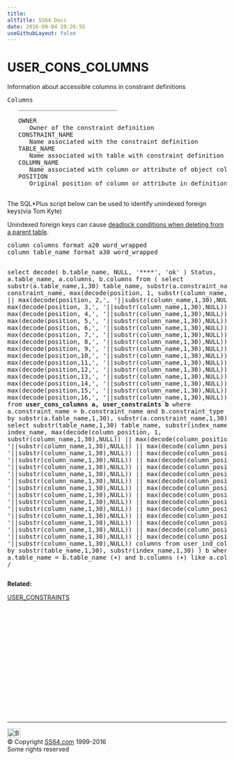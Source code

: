 ```yaml
---
title:
altTitle: SS64 Docs
date: 2016-09-04 19:26:55
useGithubLayout: false
---
```

<!-- #BeginLibraryItem "/Library/head_orad.lbi" --><!-- #EndLibraryItem --><h1>USER_CONS_COLUMNS </h1><p> Information about accessible columns in constraint definitions </p> 
 
<pre>Columns
   ___________________________
 
   OWNER
      Owner of the constraint definition
   CONSTRAINT_NAME
      Name associated with the constraint definition
   TABLE_NAME
      Name associated with table with constraint definition
   COLUMN_NAME
      Name associated with column or attribute of object column specified in the constraint definition
   POSITION
      Original position of column or attribute in definition
      </pre>
<p>The SQL*Plus script below can be used to identify unindexed foreign keys(via Tom Kyte)</p>
<p>Unindexed foreign keys can cause <a href="http://tkyte.blogspot.co.uk/2006/11/interesting-post.html">deadlock conditions when deleting from a parent table</a>.</p>
<pre>column columns format a20 word_wrapped
column table_name format a30 word_wrapped

select decode( b.table_name, NULL, '****', 'ok' ) Status,
    a.table_name, a.columns, b.columns
from
( select substr(a.table_name,1,30) table_name,
   substr(a.constraint_name,1,30) constraint_name,
      max(decode(position, 1,     substr(column_name,1,30),NULL)) ||
      max(decode(position, 2,', '||substr(column_name,1,30),NULL)) ||
      max(decode(position, 3,', '||substr(column_name,1,30),NULL)) ||
      max(decode(position, 4,', '||substr(column_name,1,30),NULL)) ||
      max(decode(position, 5,', '||substr(column_name,1,30),NULL)) ||
      max(decode(position, 6,', '||substr(column_name,1,30),NULL)) ||
      max(decode(position, 7,', '||substr(column_name,1,30),NULL)) ||
      max(decode(position, 8,', '||substr(column_name,1,30),NULL)) ||
      max(decode(position, 9,', '||substr(column_name,1,30),NULL)) ||
      max(decode(position,10,', '||substr(column_name,1,30),NULL)) ||
      max(decode(position,11,', '||substr(column_name,1,30),NULL)) ||
      max(decode(position,12,', '||substr(column_name,1,30),NULL)) ||
      max(decode(position,13,', '||substr(column_name,1,30),NULL)) ||
      max(decode(position,14,', '||substr(column_name,1,30),NULL)) ||
      max(decode(position,15,', '||substr(column_name,1,30),NULL)) ||
      max(decode(position,16,', '||substr(column_name,1,30),NULL)) columns
    from <b>user_cons_columns a, user_constraints b</b>
   where a.constraint_name = b.constraint_name
     and b.constraint_type = 'R'
   group by substr(a.table_name,1,30), substr(a.constraint_name,1,30) ) a,
( select substr(table_name,1,30) table_name, substr(index_name,1,30) index_name,
      max(decode(column_position, 1,     substr(column_name,1,30),NULL)) ||
      max(decode(column_position, 2,', '||substr(column_name,1,30),NULL)) ||
      max(decode(column_position, 3,', '||substr(column_name,1,30),NULL)) ||
      max(decode(column_position, 4,', '||substr(column_name,1,30),NULL)) ||
      max(decode(column_position, 5,', '||substr(column_name,1,30),NULL)) ||
      max(decode(column_position, 6,', '||substr(column_name,1,30),NULL)) ||
      max(decode(column_position, 7,', '||substr(column_name,1,30),NULL)) ||
      max(decode(column_position, 8,', '||substr(column_name,1,30),NULL)) ||
      max(decode(column_position, 9,', '||substr(column_name,1,30),NULL)) ||
      max(decode(column_position,10,', '||substr(column_name,1,30),NULL)) ||
      max(decode(column_position,11,', '||substr(column_name,1,30),NULL)) ||
      max(decode(column_position,12,', '||substr(column_name,1,30),NULL)) ||
      max(decode(column_position,13,', '||substr(column_name,1,30),NULL)) ||
      max(decode(column_position,14,', '||substr(column_name,1,30),NULL)) ||
      max(decode(column_position,15,', '||substr(column_name,1,30),NULL)) ||
      max(decode(column_position,16,', '||substr(column_name,1,30),NULL)) columns
    from user_ind_columns
   group by substr(table_name,1,30), substr(index_name,1,30) ) b
where a.table_name = b.table_name (+)
  and b.columns (+) like a.columns || '%'
/</pre>

<p><b>Related:</b></p>
<p><a href="USER_CONSTRAINTS.html">USER_CONSTRAINTS</a></p><!-- #BeginLibraryItem "/Library/foot_orad.lbi" --><p>
<!-- oracle-footer -->
<ins class="adsbygoogle" style="display:inline-block;width:300px;height:250px" data-ad-client="ca-pub-6140977852749469" data-ad-slot="4275490898"></ins>
<script>
(adsbygoogle = window.adsbygoogle || []).push({});
</script></p>
<hr>
<div id="bl" class="footer"><a href="USER_CONS_COLUMNS.html#"><img src="../images/top.png" width="30" height="22" alt="Back to the Top"></a></div>
<div id="br" class="footer, tagline">© Copyright <a href="../index.html">SS64.com</a> 1999-2016<br>
Some rights reserved</div>
<!-- #EndLibraryItem -->

